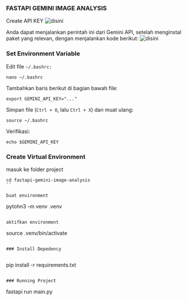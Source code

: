 ### FASTAPI GEMINI IMAGE ANALYSIS

Create API KEY ![disini]("https://aistudio.google.com/apikey")

Anda dapat menjalankan perintah ini dari Gemini API, setelah menginstal paket yang relevan, dengan menjalankan kode berikut: ![disini]("https://aistudio.google.com/prompts/new_chat")

### Set Environment Variable

Edit file `~/.bashrc:`

```
nano ~/.bashrc

```
Tambahkan baris berikut di bagian bawah file:

```
export GEMINI_API_KEY="..."
```
Simpan file (`Ctrl + O`, lalu `Ctrl + X`) dan muat ulang:

```
source ~/.bashrc
```

Verifikasi:

```
echo $GEMINI_API_KEY
```

### Create Virtual Environment

masuk ke folder project

```
cd fastapi-gemini-image-analysis
``

buat environment

```
pytohn3 -m venv .venv
```

aktifkan environment

```
source .venv/bin/activate
```

### Install Depedency


```
pip install -r requirements.txt

```

### Running Project

```
fastapi run main.py
```
